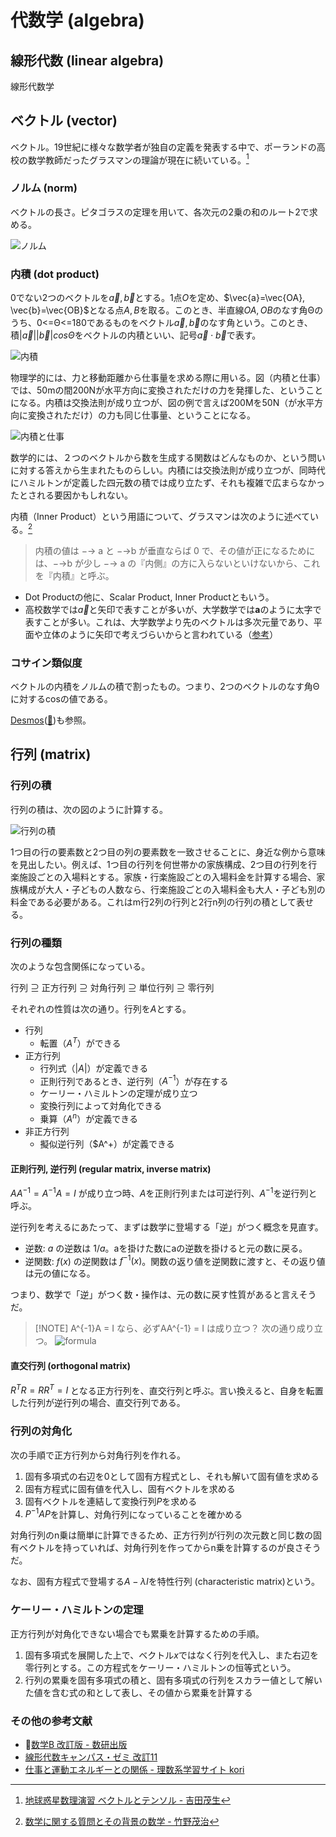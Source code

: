 # 代数学 (algebra)

## 線形代数 (linear algebra)

線形代数学

## ベクトル (vector)

ベクトル。19世紀に様々な数学者が独自の定義を発表する中で、ポーランドの高校の数学教師だったグラスマンの理論が現在に続いている。[^vector]

[^vector]: [地球惑星数理演習 ベクトルとテンソル - 吉田茂生](https://www.zotero.org/groups/4682218/hiroga-scholar/collections/MA5LXYUI/items/2D27XYT8/item-details)

### ノルム (norm)

ベクトルの長さ。ピタゴラスの定理を用いて、各次元の2乗の和のルート2で求める。

![ノルム](/images/ノルム.svg)

### 内積 (dot product)

0でない2つのベクトルを$\vec{a}, \vec{b}$とする。1点$O$を定め、$\vec{a}=\vec{OA}, \vec{b}=\vec{OB}$となる点$A,B$を取る。このとき、半直線$OA, OB$のなす角Θのうち、0<=Θ<=180であるものをベクトル$\vec{a}, \vec{b}$のなす角という。このとき、積$|\vec{a}||\vec{b}|cosΘ$をベクトルの内積といい、記号$\vec{a}\cdot \vec{b}$で表す。

![内積](/images/内積.svg)

物理学的には、力と移動距離から仕事量を求める際に用いる。図（内積と仕事）では、50mの間200Nが水平方向に変換されただけの力を発揮した、ということになる。内積は交換法則が成り立つが、図の例で言えば200Mを50N（が水平方向に変換されただけ）の力も同じ仕事量、ということになる。

![内積と仕事](/images/内積と仕事.svg)

数学的には、２つのベクトルから数を生成する関数はどんなものか、という問いに対する答えから生まれたものらしい。内積には交換法則が成り立つが、同時代にハミルトンが定義した四元数の積では成り立たず、それも複雑で広まらなかったとされる要因かもしれない。

内積（Inner Product）という用語について、グラスマンは次のように述べている。[^grassmann]

[^grassmann]: [数学に関する質問とその背景の数学 - 竹野茂治](https://www.zotero.org/groups/4682218/hiroga-scholar/collections/MA5LXYUI/items/QPBQHP69/item-details)

> 内積の値は −→ a と −→b が垂直ならば 0 で、その値が正になるためには、−→b が少し −→ a の『内側』の方に入らないといけないから、これを『内積』と呼ぶ。

- Dot Productの他に、Scalar Product, Inner Productともいう。
- 高校数学では$\vec{a}$と矢印で表すことが多いが、大学数学では**a**のように太字で表すことが多い。これは、大学数学より先のベクトルは多次元量であり、平面や立体のように矢印で考えづらいからと言われている（[参考](https://detail.chiebukuro.yahoo.co.jp/qa/question_detail/q1332986798)）

### コサイン類似度

ベクトルの内積をノルムの積で割ったもの。つまり、2つのベクトルのなす角Θに対するcosの値である。

[Desmos](https://www.desmos.com/calculator/pm7m6hdypq)([🔐](https://www.desmos.com/calculator/x7bw9a2yue))も参照。

## 行列 (matrix)

### 行列の積

行列の積は、次の図のように計算する。

![行列の積](/images/行列の積.svg)

1つ目の行の要素数と2つ目の列の要素数を一致させることに、身近な例から意味を見出したい。例えば、1つ目の行列を何世帯かの家族構成、2つ目の行列を行楽施設ごとの入場料とする。家族・行楽施設ごとの入場料金を計算する場合、家族構成が大人・子どもの人数なら、行楽施設ごとの入場料金も大人・子ども別の料金である必要がある。これはm行2列の行列と2行n列の行列の積として表せる。

### 行列の種類

次のような包含関係になっている。

行列 ⊇ 正方行列 ⊇ 対角行列 ⊇ 単位行列 ⊇ 零行列

それぞれの性質は次の通り。行列を$A$とする。

- 行列
  - 転置（$A^T$）ができる
- 正方行列
  - 行列式（$|A|$）が定義できる
  - 正則行列であるとき、逆行列（$A^{-1}$）が存在する
  - ケーリー・ハミルトンの定理が成り立つ
  - 変換行列によって対角化できる
  - 乗算（$A^n$）が定義できる
- 非正方行列
  - 擬似逆行列（$A^+）が定義できる

#### 正則行列, 逆行列 (regular matrix, inverse matrix)

$AA^{-1} = A^{-1}A = I$ が成り立つ時、$A$を正則行列または可逆行列、$A^{-1}$を逆行列と呼ぶ。

逆行列を考えるにあたって、まずは数学に登場する「逆」がつく概念を見直す。

- 逆数: $a$ の逆数は $1/a$。aを掛けた数にaの逆数を掛けると元の数に戻る。
- 逆関数: $f(x)$ の逆関数は $f^{-1}(x)$。関数の返り値を逆関数に渡すと、その返り値は元の値になる。

つまり、数学で「逆」がつく数・操作は、元の数に戻す性質があると言えそうだ。

> [!NOTE] A^{-1}A = I なら、必ずAA^{-1} = I は成り立つ？
> 次の通り成り立つ。
> ![formula](https://i.gyazo.com/thumb/3759/e6fcda33692973bec76a2fbdf3c2ce4a-heic.jpg)

#### 直交行列 (orthogonal matrix)

$R^TR = RR^T = I$ となる正方行列を、直交行列と呼ぶ。言い換えると、自身を転置した行列が逆行列の場合、直交行列である。

### 行列の対角化

次の手順で正方行列から対角行列を作れる。

1. 固有多項式の右辺を0として固有方程式とし、それも解いて固有値を求める
2. 固有方程式に固有値を代入し、固有ベクトルを求める
3. 固有ベクトルを連結して変換行列$P$を求める
4. $P^{-1}AP$を計算し、対角行列になっていることを確かめる

対角行列のn乗は簡単に計算できるため、正方行列が行列の次元数と同じ数の固有ベクトルを持っていれば、対角行列を作ってからn乗を計算するのが良さそうだ。

なお、固有方程式で登場する$A - \lambda I$を特性行列 (characteristic matrix)という。

### ケーリー・ハミルトンの定理

正方行列が対角化できない場合でも累乗を計算するための手順。

1. 固有多項式を展開した上で、ベクトル$x$ではなく行列を代入し、また右辺を零行列とする。この方程式をケーリー・ハミルトンの恒等式という。
2. 行列の累乗を固有多項式の積と、固有多項式の行列をスカラー値として解いた値を含む式の和として表し、その値から累乗を計算する

### その他の参考文献

- 🔐[数学B 改訂版 - 数研出版](https://www.zotero.org/groups/4682340/hiroga-books/items/8ZRH3IKI/item-details)
- [線形代数キャンパス・ゼミ 改訂11](https://amzn.to/3V7QlJe)
- [仕事と運動エネルギーとの関係 - 理数系学習サイト kori](https://physkorimath.xyz/w/)
